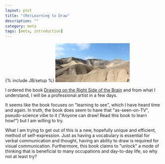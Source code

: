 ```yaml
---
layout: post
title: "(Re)Learning to Draw"
description: ""
category: meta
tags: [meta, introduction]
---
```

{% include JB/setup %}
<img src="/assets/images/desert.jpg" class="img-left"/>
<p>I ordered the book <a href="http://www.amazon.com/gp/product/1585429201">Drawing on the Right Side of the Brain</a> and from what I understand, I will be a professional artist in a few days.</p>
<p>It seems like the book focuses on "learning to see", which I have heard time and again. In truth, the book does seem to have that "as-seen-on-TV", pseudo-science vibe to it ("Anyone can draw! Read this book to learn how!") but I am willing to try.</p>
<p>What I am trying to get out of this is a new, hopefully unique and efficient, method of self-expression. Just as having a vocabulary is essential for verbal communication and thought, having an ability to draw is required for visual communication. Furthermore, this book claims to "unlock" a mode of thinking that is beneficial to many occupations and day-to-day life, so why not at least try?</p>
